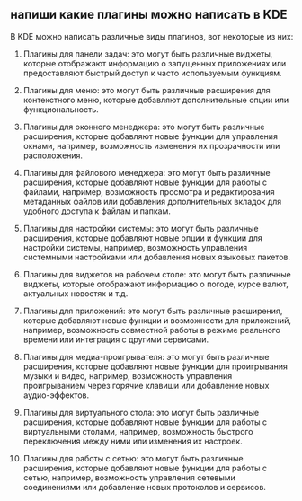 ## напиши какие плагины можно написать в KDE

В KDE можно написать различные виды плагинов, вот некоторые из них:

1. Плагины для панели задач: это могут быть различные виджеты, которые отображают информацию о запущенных приложениях или предоставляют быстрый доступ к часто используемым функциям.

2. Плагины для меню: это могут быть различные расширения для контекстного меню, которые добавляют дополнительные опции или функциональность.

3. Плагины для оконного менеджера: это могут быть различные расширения, которые добавляют новые функции для управления окнами, например, возможность изменения их прозрачности или расположения.

4. Плагины для файлового менеджера: это могут быть различные расширения, которые добавляют новые функции для работы с файлами, например, возможность просмотра и редактирования метаданных файлов или добавления дополнительных вкладок для удобного доступа к файлам и папкам.

5. Плагины для настройки системы: это могут быть различные расширения, которые добавляют новые опции и функции для настройки системы, например, возможность управления системными настройками или добавления новых языковых пакетов.

6. Плагины для виджетов на рабочем столе: это могут быть различные виджеты, которые отображают информацию о погоде, курсе валют, актуальных новостях и т.д.

7. Плагины для приложений: это могут быть различные расширения, которые добавляют новые функции и возможности для приложений, например, возможность совместной работы в режиме реального времени или интеграция с другими сервисами.

8. Плагины для медиа-проигрывателя: это могут быть различные расширения, которые добавляют новые функции для проигрывания музыки и видео, например, возможность управления проигрыванием через горячие клавиши или добавление новых аудио-эффектов.

9. Плагины для виртуального стола: это могут быть различные расширения, которые добавляют новые функции для работы с виртуальными столами, например, возможность быстрого переключения между ними или изменения их настроек.

10. Плагины для работы с сетью: это могут быть различные расширения, которые добавляют новые функции для работы с сетью, например, возможность управления сетевыми соединениями или добавление новых протоколов и сервисов.



